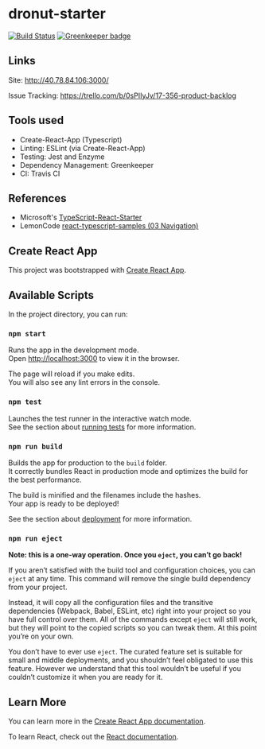 # dronut-starter

[![Build Status](https://travis-ci.com/CMU-17-356/dronuts-2019-group-5.svg?branch=master)](https://travis-ci.com/CMU-17-356/dronuts-2019-group-5)
[![Greenkeeper badge](https://badges.greenkeeper.io/CMU-17-356/dronuts-2019-group-5.svg)](https://greenkeeper.io/)

## Links
Site: http://40.78.84.106:3000/

Issue Tracking: https://trello.com/b/0sPIIyJv/17-356-product-backlog

## Tools used
- Create-React-App (Typescript)
- Linting: ESLint (via Create-React-App)
- Testing: Jest and Enzyme
- Dependency Management: Greenkeeper
- CI: Travis CI

## References
- Microsoft's [TypeScript-React-Starter](https://github.com/Microsoft/TypeScript-React-Starter)
- LemonCode [react-typescript-samples (03 Navigation)](https://github.com/Lemoncode/react-typescript-samples/tree/master/03%20Navigation)

## Create React App

This project was bootstrapped with [Create React App](https://github.com/facebook/create-react-app).

## Available Scripts

In the project directory, you can run:

### `npm start`

Runs the app in the development mode.<br>
Open [http://localhost:3000](http://localhost:3000) to view it in the browser.

The page will reload if you make edits.<br>
You will also see any lint errors in the console.

### `npm test`

Launches the test runner in the interactive watch mode.<br>
See the section about [running tests](https://facebook.github.io/create-react-app/docs/running-tests) for more information.

### `npm run build`

Builds the app for production to the `build` folder.<br>
It correctly bundles React in production mode and optimizes the build for the best performance.

The build is minified and the filenames include the hashes.<br>
Your app is ready to be deployed!

See the section about [deployment](https://facebook.github.io/create-react-app/docs/deployment) for more information.

### `npm run eject`

**Note: this is a one-way operation. Once you `eject`, you can’t go back!**

If you aren’t satisfied with the build tool and configuration choices, you can `eject` at any time. This command will remove the single build dependency from your project.

Instead, it will copy all the configuration files and the transitive dependencies (Webpack, Babel, ESLint, etc) right into your project so you have full control over them. All of the commands except `eject` will still work, but they will point to the copied scripts so you can tweak them. At this point you’re on your own.

You don’t have to ever use `eject`. The curated feature set is suitable for small and middle deployments, and you shouldn’t feel obligated to use this feature. However we understand that this tool wouldn’t be useful if you couldn’t customize it when you are ready for it.

## Learn More

You can learn more in the [Create React App documentation](https://facebook.github.io/create-react-app/docs/getting-started).

To learn React, check out the [React documentation](https://reactjs.org/).
